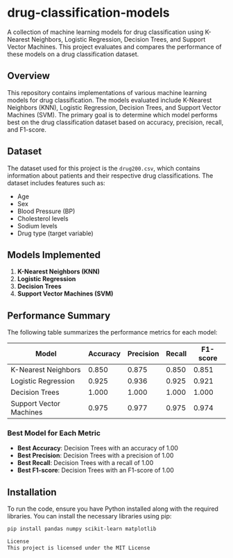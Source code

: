 # drug-classification-models
A collection of machine learning models for drug classification using K-Nearest Neighbors, Logistic Regression, Decision Trees, and Support Vector Machines. This project evaluates and compares the performance of these models on a drug classification dataset.

## Overview
This repository contains implementations of various machine learning models for drug classification. The models evaluated include K-Nearest Neighbors (KNN), Logistic Regression, Decision Trees, and Support Vector Machines (SVM). The primary goal is to determine which model performs best on the drug classification dataset based on accuracy, precision, recall, and F1-score.

## Dataset
The dataset used for this project is the `drug200.csv`, which contains information about patients and their respective drug classifications. The dataset includes features such as:
- Age
- Sex
- Blood Pressure (BP)
- Cholesterol levels
- Sodium levels
- Drug type (target variable)

## Models Implemented
1. **K-Nearest Neighbors (KNN)**
2. **Logistic Regression**
3. **Decision Trees**
4. **Support Vector Machines (SVM)**

## Performance Summary
The following table summarizes the performance metrics for each model:

| Model                | Accuracy | Precision | Recall | F1-score |
|----------------------|----------|-----------|--------|----------|
| K-Nearest Neighbors   | 0.850    | 0.875     | 0.850  | 0.851    |
| Logistic Regression   | 0.925    | 0.936     | 0.925  | 0.921    |
| Decision Trees        | 1.000    | 1.000     | 1.000  | 1.000    |
| Support Vector Machines| 0.975    | 0.977     | 0.975  | 0.974    |

### Best Model for Each Metric
- **Best Accuracy**: Decision Trees with an accuracy of 1.00
- **Best Precision**: Decision Trees with a precision of 1.00
- **Best Recall**: Decision Trees with a recall of 1.00
- **Best F1-score**: Decision Trees with an F1-score of 1.00

## Installation
To run the code, ensure you have Python installed along with the required libraries. You can install the necessary libraries using pip:

```bash
pip install pandas numpy scikit-learn matplotlib

License
This project is licensed under the MIT License 
